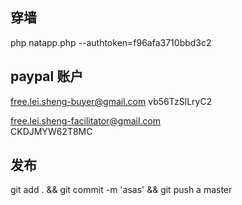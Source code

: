 ## 穿墙

php natapp.php --authtoken=f96afa3710bbd3c2

## paypal 账户

free.lei.sheng-buyer@gmail.com
vb56TzSlLryC2

free.lei.sheng-facilitator@gmail.com  
CKDJMYW62T8MC

## 发布

git add . && git commit -m 'asas' && git push a master
